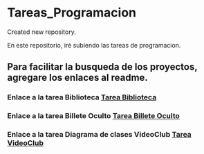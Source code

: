 # Tareas_Programacion
Created new repository.

En este repositorio, iré subiendo las tareas de programacion.
## Para facilitar la busqueda de los proyectos, agregare los enlaces al readme.

### Enlace a la tarea Biblioteca [Tarea Biblioteca](src/BilleteOculto/)
### Enlace a la tarea Billete Oculto [Tarea Billete Oculto](src/BilleteOculto/)
### Enlace a la tarea Diagrama de clases VideoClub [Tarea VideoClub](src/VideoClub/) 
